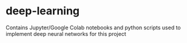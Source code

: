 # deep-learning

Contains Jupyter/Google Colab notebooks and python scripts used to implement deep neural networks for this project